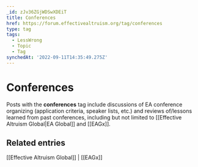 ```yaml
---
_id: zJv36ZGjWDSwXDEiT
title: Conferences
href: https://forum.effectivealtruism.org/tag/conferences
type: tag
tags:
  - LessWrong
  - Topic
  - Tag
synchedAt: '2022-09-11T14:35:49.275Z'
---
```

# Conferences

Posts with the **conferences** tag include discussions of EA conference organizing (application criteria, speaker lists, etc.) and reviews of/lessons learned from past conferences, including but not limited to [[Effective Altruism Global|EA Global]] and [[EAGx]].

Related entries
---------------

[[Effective Altruism Global]] | [[EAGx]]